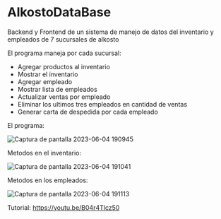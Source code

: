 # AlkostoDataBase
Backend y Frontend de un sistema de manejo de datos del inventario y empleados de 7 sucursales de alkosto

El programa maneja por cada sucursal:
- Agregar productos al inventario
- Mostrar el inventario
- Agregar empleado
- Mostrar lista de empleados
- Actualizar ventas por empleado
- Eliminar los ultimos tres empleados en cantidad de ventas
- Generar carta de despedida por cada empleado

El programa:

![Captura de pantalla 2023-06-04 190945](https://github.com/katherinepatinos/AlkostoDataBase/assets/124631450/0dfe8b3d-dac4-4fff-84a6-7a5ea6f9bc01)

Metodos en el inventario:

![Captura de pantalla 2023-06-04 191041](https://github.com/katherinepatinos/AlkostoDataBase/assets/124631450/fb61bbec-f206-43eb-ae39-bc02af8610ce)

Metodos en los empleados:

![Captura de pantalla 2023-06-04 191113](https://github.com/katherinepatinos/AlkostoDataBase/assets/124631450/1e4a1e33-0135-4299-a9e7-f1594d93a0f4)

Tutorial: https://youtu.be/B04r4Tlcz50
